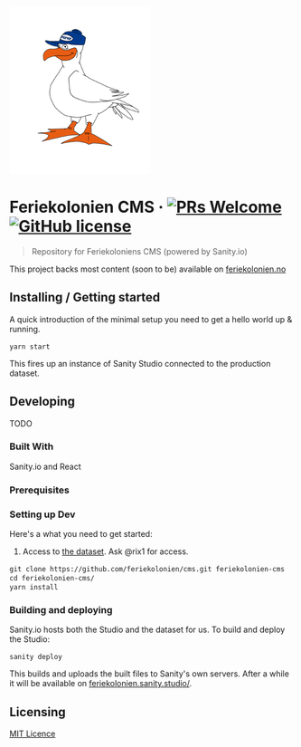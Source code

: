 ![Logo of the project](./static/logo_white.png)

# Feriekolonien CMS &middot; [![PRs Welcome](https://img.shields.io/badge/PRs-welcome-brightgreen.svg?style=flat-square)](http://makeapullrequest.com) [![GitHub license](https://img.shields.io/badge/license-MIT-blue.svg?style=flat-square)](https://github.com/feriekolonien/cms/blob/master/LICENSE)

> Repository for Feriekoloniens CMS (powered by Sanity.io)

This project backs most content (soon to be) available on [feriekolonien.no](http://feriekolonien.no/)

## Installing / Getting started

A quick introduction of the minimal setup you need to get a hello world up &
running.

```shell
yarn start
```

This fires up an instance of Sanity Studio connected to the production dataset.

## Developing

TODO

### Built With

Sanity.io and React

### Prerequisites

<!-- What is needed to set up the dev environment. For instance, global dependencies or any other tools. include download links. -->

### Setting up Dev

Here's a what you need to get started:

1. Access to [the dataset](https://manage.sanity.io/). Ask @rix1 for access.

```shell
git clone https://github.com/feriekolonien/cms.git feriekolonien-cms
cd feriekolonien-cms/
yarn install
```

<!-- And state what happens step-by-step. If there is any virtual environment, local server or database feeder needed, explain here. -->

### Building and deploying

Sanity.io hosts both the Studio and the dataset for us. To build and deploy the Studio:

```shell
sanity deploy
```

This builds and uploads the built files to Sanity's own servers. After a while it will be available on [feriekolonien.sanity.studio/](https://feriekolonien.sanity.studio/).

## Licensing

[MIT Licence](https://github.com/feriekolonien/cms/blob/master/LICENSE)
